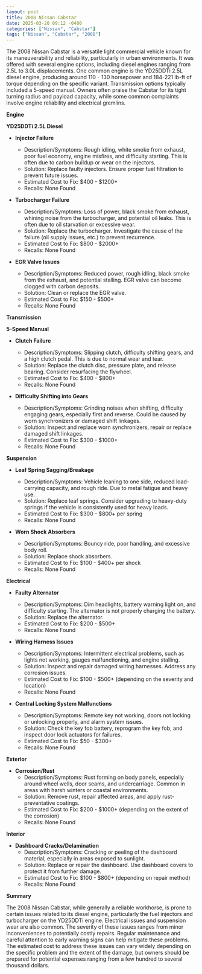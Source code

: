 ```yaml
---
layout: post
title: 2008 Nissan Cabstar
date: 2025-03-20 09:12 -0400
categories: ["Nissan", "Cabstar"]
tags: ["Nissan", "Cabstar", "2008"]
---
```

The 2008 Nissan Cabstar is a versatile light commercial vehicle known for its maneuverability and reliability, particularly in urban environments. It was offered with several engine options, including diesel engines ranging from 2.5L to 3.0L displacements. One common engine is the YD25DDTi 2.5L diesel engine, producing around 110 - 130 horsepower and 184-221 lb-ft of torque depending on the specific variant. Transmission options typically included a 5-speed manual. Owners often praise the Cabstar for its tight turning radius and payload capacity, while some common complaints involve engine reliability and electrical gremlins.

**Engine**

**YD25DDTi 2.5L Diesel**
* **Injector Failure**
    * Description/Symptoms: Rough idling, white smoke from exhaust, poor fuel economy, engine misfires, and difficulty starting. This is often due to carbon buildup or wear on the injectors.
    * Solution: Replace faulty injectors. Ensure proper fuel filtration to prevent future issues.
    * Estimated Cost to Fix: $400 - $1200+
    * Recalls: None Found

* **Turbocharger Failure**
    * Description/Symptoms: Loss of power, black smoke from exhaust, whining noise from the turbocharger, and potential oil leaks. This is often due to oil starvation or excessive wear.
    * Solution: Replace the turbocharger. Investigate the cause of the failure (oil supply issues, etc.) to prevent recurrence.
    * Estimated Cost to Fix: $800 - $2000+
    * Recalls: None Found

* **EGR Valve Issues**
    * Description/Symptoms: Reduced power, rough idling, black smoke from the exhaust, and potential stalling. EGR valve can become clogged with carbon deposits.
    * Solution: Clean or replace the EGR valve.
    * Estimated Cost to Fix: $150 - $500+
    * Recalls: None Found

**Transmission**

**5-Speed Manual**
* **Clutch Failure**
    * Description/Symptoms: Slipping clutch, difficulty shifting gears, and a high clutch pedal. This is due to normal wear and tear.
    * Solution: Replace the clutch disc, pressure plate, and release bearing. Consider resurfacing the flywheel.
    * Estimated Cost to Fix: $400 - $800+
    * Recalls: None Found

* **Difficulty Shifting into Gears**
    * Description/Symptoms: Grinding noises when shifting, difficulty engaging gears, especially first and reverse. Could be caused by worn synchronizers or damaged shift linkages.
    * Solution: Inspect and replace worn synchronizers, repair or replace damaged shift linkages.
    * Estimated Cost to Fix: $300 - $1000+
    * Recalls: None Found

**Suspension**

* **Leaf Spring Sagging/Breakage**
    * Description/Symptoms: Vehicle leaning to one side, reduced load-carrying capacity, and rough ride. Due to metal fatigue and heavy use.
    * Solution: Replace leaf springs. Consider upgrading to heavy-duty springs if the vehicle is consistently used for heavy loads.
    * Estimated Cost to Fix: $300 - $800+ per spring
    * Recalls: None Found

* **Worn Shock Absorbers**
    * Description/Symptoms: Bouncy ride, poor handling, and excessive body roll.
    * Solution: Replace shock absorbers.
    * Estimated Cost to Fix: $100 - $400+ per shock
    * Recalls: None Found

**Electrical**

* **Faulty Alternator**
    * Description/Symptoms: Dim headlights, battery warning light on, and difficulty starting. The alternator is not properly charging the battery.
    * Solution: Replace the alternator.
    * Estimated Cost to Fix: $200 - $500+
    * Recalls: None Found

* **Wiring Harness Issues**
    * Description/Symptoms: Intermittent electrical problems, such as lights not working, gauges malfunctioning, and engine stalling.
    * Solution: Inspect and repair damaged wiring harnesses. Address any corrosion issues.
    * Estimated Cost to Fix: $100 - $500+ (depending on the severity and location)
    * Recalls: None Found

* **Central Locking System Malfunctions**
    * Description/Symptoms: Remote key not working, doors not locking or unlocking properly, and alarm system issues.
    * Solution: Check the key fob battery, reprogram the key fob, and inspect door lock actuators for failures.
    * Estimated Cost to Fix: $50 - $300+
    * Recalls: None Found

**Exterior**

* **Corrosion/Rust**
    * Description/Symptoms: Rust forming on body panels, especially around wheel wells, door seams, and undercarriage. Common in areas with harsh winters or coastal environments.
    * Solution: Remove rust, repair affected areas, and apply rust-preventative coatings.
    * Estimated Cost to Fix: $200 - $1000+ (depending on the extent of the corrosion)
    * Recalls: None Found

**Interior**

* **Dashboard Cracks/Delamination**
    * Description/Symptoms: Cracking or peeling of the dashboard material, especially in areas exposed to sunlight.
    * Solution: Replace or repair the dashboard. Use dashboard covers to protect it from further damage.
    * Estimated Cost to Fix: $100 - $800+ (depending on repair method)
    * Recalls: None Found

**Summary**

The 2008 Nissan Cabstar, while generally a reliable workhorse, is prone to certain issues related to its diesel engine, particularly the fuel injectors and turbocharger on the YD25DDTi engine. Electrical issues and suspension wear are also common. The severity of these issues ranges from minor inconveniences to potentially costly repairs. Regular maintenance and careful attention to early warning signs can help mitigate these problems. The estimated cost to address these issues can vary widely depending on the specific problem and the extent of the damage, but owners should be prepared for potential expenses ranging from a few hundred to several thousand dollars.

